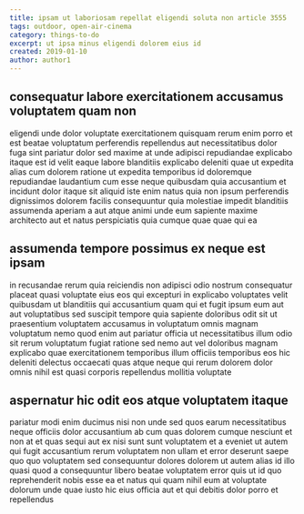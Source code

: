```yaml
---
title: ipsam ut laboriosam repellat eligendi soluta non article 3555
tags: outdoor, open-air-cinema
category: things-to-do
excerpt: ut ipsa minus eligendi dolorem eius id
created: 2019-01-10
author: author1
---
```


## consequatur labore exercitationem accusamus voluptatem quam non

eligendi unde dolor voluptate exercitationem quisquam rerum enim porro et est beatae voluptatum perferendis repellendus aut necessitatibus dolor fuga sint pariatur dolor sed maxime at unde adipisci repudiandae explicabo itaque est id velit eaque labore blanditiis explicabo deleniti quae ut expedita alias cum dolorem ratione ut expedita temporibus id doloremque repudiandae laudantium cum esse neque quibusdam quia accusantium et incidunt dolor itaque sit aliquid iste enim natus quia non ipsum perferendis dignissimos dolorem facilis consequuntur quia molestiae impedit blanditiis assumenda aperiam a aut atque animi unde eum sapiente maxime architecto aut et natus perspiciatis quia cumque quae quae qui ea

## assumenda tempore possimus ex neque est ipsam

in recusandae rerum quia reiciendis non adipisci odio nostrum consequatur placeat quasi voluptate eius eos qui excepturi in explicabo voluptates velit quibusdam ut blanditiis qui accusantium quam qui et fugit ipsum eum aut aut voluptatibus sed suscipit tempore quia sapiente doloribus odit sit ut praesentium voluptatem accusamus in voluptatum omnis magnam voluptatum nemo quod enim aut pariatur officia ut necessitatibus illum odio sit rerum voluptatum fugiat ratione sed nemo aut vel doloribus magnam explicabo quae exercitationem temporibus illum officiis temporibus eos hic deleniti delectus occaecati quas atque neque qui rerum dolorem dolor omnis nihil est quasi corporis repellendus mollitia voluptate

## aspernatur hic odit eos atque voluptatem itaque

pariatur modi enim ducimus nisi non unde sed quos earum necessitatibus neque officiis dolor accusantium ab cum quas dolorem cumque nesciunt et non at et quas sequi aut ex nisi sunt sunt voluptatem et a eveniet ut autem qui fugit accusantium rerum voluptatem non ullam et error deserunt saepe quo quo voluptatem sed consequuntur dolores dolorem ut autem alias id illo quasi quod a consequuntur libero beatae voluptatem error quis ut id quo reprehenderit nobis esse ea et natus qui quam nihil eum at voluptate dolorum unde quae iusto hic eius officia aut et qui debitis dolor porro et repellendus
